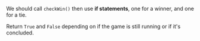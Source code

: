 <!--title={Checking for a finished game}-->

<!--badges={Python:18,Software Engineering:7,Creative Thinker:6}-->

<!--concepts={IfStatements.mdx}-->

We should call `checkWin()` then use **if statements**, one for a winner, and one for a tie.

Return `True` and `False` depending on if the game is still running or if it's concluded.
